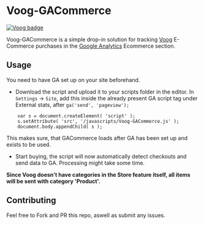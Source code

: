 # Voog-GACommerce
[![Voog badge](https://img.shields.io/badge/Voog-voog.com-blue.svg)](https://voog.com)

Voog-GACommerce is a simple drop-in solution for tracking [Voog](https://voog.com) E-Commerce purchases in the [Google Analytics](https://analytics.google.com) Ecommerce section.

## Usage

You need to have GA set up on your site beforehand.

* Download the script and upload it to your scripts folder in the editor. In `Settings` -> `Site`, add this inside the already present GA script tag under External stats, after `ga('send', 'pageview');`

```
    var s = document.createElement( 'script' );
    s.setAttribute( 'src', '/javascripts/Voog-GACommerce.js' );
    document.body.appendChild( s );
``` 

This makes sure, that GACommerce loads after GA has been set up and exists to be used.

* Start buying, the script will now automatically detect checkouts and send data to GA.  Processing might take some time.

**Since Voog doesn't have categories in the Store feature itself, all items will be sent with category 'Product'.**

## Contributing

Feel free to Fork and PR this repo, aswell as submit any issues.